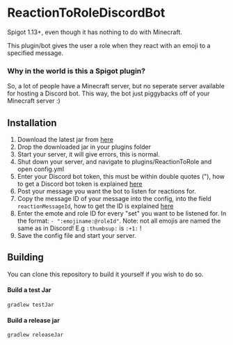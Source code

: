 # ReactionToRoleDiscordBot
Spigot 1.13+, even though it has nothing to do with Minecraft.

This plugin/bot gives the user a role when they react with an emoji to a specified message.

### Why in the world is this  a Spigot plugin?
So, a lot of people have a Minecraft server, but no seperate server available for hosting a Discord bot. This way, the bot just piggybacks off of your Minecraft server :)

## Installation
1. Download the latest jar from [here](https://github.com/TheDutchMC/ReactionToRoleDiscordBot/releases)
2. Drop the downloaded jar in your plugins folder
3. Start your server, it will give errors, this is normal.
4. Shut down your server, and navigate to plugins/ReactionToRole and open config.yml
5. Enter your Discord bot token, this must be within double quotes ("), how to get a Discord bot token is explained [here](https://discordpy.readthedocs.io/en/latest/discord.html)
6. Post your message you want the bot to listen for reactions for.
7. Copy the message ID of your message into the config, into the field ``reactionMessageId``, how to get the ID is explained [here](https://support.discord.com/hc/en-us/articles/206346498-Where-can-I-find-my-User-Server-Message-ID-)
8. Enter the emote and role ID for every "set" you want to be listened for. In the format: ``- ":emojiname:@roleId"``. Note: not all emojis are named the same as in Discord! E.g ``:thumbsup:`` is ``:+1:`` !
9. Save the config file and start your server.

## Building
You can clone this repository to build it yourself if you wish to do so.

#### Build a test Jar
``gradlew testJar``

#### Build a release jar
``gradlew releaseJar``
